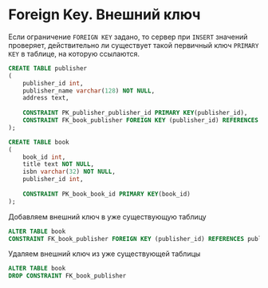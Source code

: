 # Foreign Key. Внешний ключ

Если ограничение `FOREIGN KEY` задано, то сервер при `INSERT` значений проверяет,
действительно ли существует такой первичный ключ `PRIMARY KEY` в таблице, на которую ссылаются.

```sql
CREATE TABLE publisher
(
	publisher_id int,
	publisher_name varchar(128) NOT NULL,
	address text,
	
	CONSTRAINT PK_publisher_publisher_id PRIMARY KEY(publisher_id),
	CONSTRAINT FK_book_publisher FOREIGN KEY (publisher_id) REFERENCES publisher(publisher_id)
);

CREATE TABLE book
(
	book_id int,
	title text NOT NULL,
	isbn varchar(32) NOT NULL,
	publisher_id int,
	
	CONSTRAINT PK_book_book_id PRIMARY KEY(book_id)
);
```

Добавляем внешний ключ в уже существующую таблицу
```sql
ALTER TABLE book
CONSTRAINT FK_book_publisher FOREIGN KEY (publisher_id) REFERENCES publisher(publisher_id)
```

Удаляем внешний ключ из уже существующей таблицы
```sql
ALTER TABLE book
DROP CONSTRAINT FK_book_publisher
```
